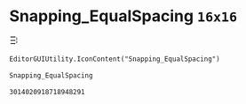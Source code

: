 # Snapping_EqualSpacing `16x16`
<img src="/img/Snapping_EqualSpacing.png" width=16 height=16>

``` CSharp
EditorGUIUtility.IconContent("Snapping_EqualSpacing")
```
```
Snapping_EqualSpacing
```
```
3014020918718948291
```
